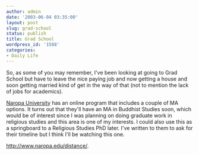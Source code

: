 ```yaml
---
author: admin
date: '2003-06-04 03:35:00'
layout: post
slug: grad-school
status: publish
title: Grad School
wordpress_id: '1588'
categories:
- Daily Life
---
```

So, as some of you may remember, I&apos;ve been looking at going to Grad School but have to leave the nice paying job and now getting a house and soon getting married kind of get in the way of that (not to mention the lack of jobs for academics).

<a href="http://www.naropa.edu">Naropa University</a> has an online program that includes a couple of MA options. It turns out that they&apos;ll have an MA in Buddhist Studies soon, which would be of interest since I was planning on doing graduate work in religious studies and this area is one of my interests. I could also use this as a springboard to a Religious Studies PhD later. I&apos;ve written to them to ask for their timeline but I think I&apos;ll be watching this one.

<a href="http://www.naropa.edu/distance/index.htm">http://www.naropa.edu/distance/</a>.
